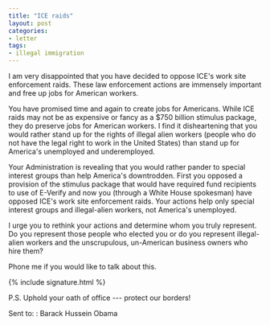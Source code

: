 ```yaml
---
title: "ICE raids"
layout: post
categories:
- letter
tags:
- illegal immigration
---
```


I am very disappointed that you have decided to oppose ICE's work site enforcement raids. These law enforcement actions are immensely important and free up jobs for American workers.

You have promised time and again to create jobs for Americans. While ICE raids may not be as expensive or fancy as a $750 billion stimulus package, they do preserve jobs for American workers. I find it disheartening that you would rather stand up for the rights of illegal alien workers (people who do not have the legal right to work in the United States) than stand up for America's unemployed and underemployed.

Your Administration is revealing that you would rather pander to special interest groups than help America's downtrodden. First you opposed a provision of the stimulus package that would have required fund recipients to use of E-Verify and now you (through a White House spokesman) have opposed ICE's work site enforcement raids. Your actions help only special interest groups and illegal-alien workers, not America's unemployed.

I urge you to rethink your actions and determine whom you truly represent. Do you represent those people who elected you or do you represent illegal-alien workers and the unscrupulous, un-American business owners who hire them?

Phone me if you would like to talk about this.

{% include signature.html %}

P.S. Uphold your oath of office --- protect our borders!

Sent to:
: Barack Hussein Obama

